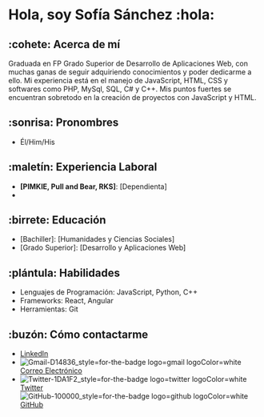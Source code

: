 # Hola, soy Sofía Sánchez :hola: 

## :cohete: Acerca de mí
Graduada en FP Grado Superior de Desarrollo de Aplicaciones Web, con muchas ganas de seguir adquiriendo conocimientos y poder dedicarme a ello.
Mi experiencia está en el manejo de JavaScript, HTML, CSS y softwares como PHP, MySql, SQL, C# y C++.  Mis puntos fuertes se encuentran sobretodo en la creación de proyectos con JavaScript y HTML.

## :sonrisa: Pronombres
- Él/Him/His

## :maletín: Experiencia Laboral
- **[PIMKIE, Pull and Bear, RKS]**: [Dependienta]
- 
## :birrete: Educación
- [Bachiller]: [Humanidades y Ciencias Sociales]
- [Grado Superior]: [Desarrollo y Aplicaciones Web]
## :plántula: Habilidades
- Lenguajes de Programación: JavaScript, Python, C++
- Frameworks: React, Angular
- Herramientas: Git
## :buzón: Cómo contactarme
- [LinkedIn](https://www.linkedin.com/in/sof%C3%ADa-s%C3%A1nchez-garrido-ab07b4300/)
- ![Gmail-D14836_style=for-the-badge logo=gmail logoColor=white](https://github.com/sofiasg21/sofiasg21/assets/162640974/ab4e5afe-d5aa-4841-83a7-8f1731bc7aec)[Correo Electrónico](sofiasg21.interamplify@gmail.com)
- ![Twitter-1DA1F2_style=for-the-badge logo=twitter logoColor=white](https://github.com/sofiasg21/sofiasg21/assets/162640974/94ef41c8-64f1-4f7d-a18b-bffae26644ba)[Twitter](https://twitter.com/sofiasginter)
![GitHub-100000_style=for-the-badge logo=github logoColor=white](https://github.com/sofiasg21/sofiasg21/assets/162640974/a5ed2b40-f465-4c8e-8322-53397170c54e)[GitHub](https://github.com/sofiasg21)
